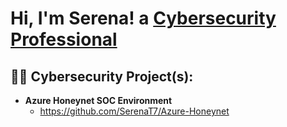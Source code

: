 <h1>Hi, I'm Serena! a <a href="https://www.linkedin.com/in/serena-tiller-10a269232/">Cybersecurity Professional</a></a></h1>

<h2>👨‍💻 Cybersecurity Project(s):</h2>

- <b>Azure Honeynet SOC Environment </b>
  - https://github.com/SerenaT7/Azure-Honeynet
